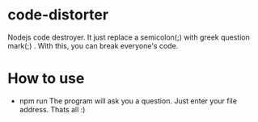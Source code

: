 # code-distorter
Nodejs code destroyer. It just replace a semicolon(;) with greek question mark(;) . With this, you can break everyone's code.

# How to use
 * npm run
The program will ask you a question. Just enter your file address. Thats all :) 

